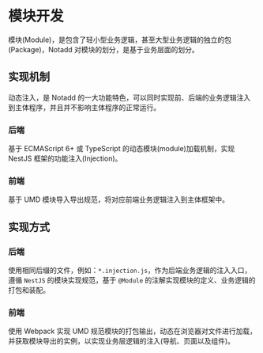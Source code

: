 # 模块开发

模块(Module)，是包含了轻小型业务逻辑，甚至大型业务逻辑的独立的包(Package)，Notadd 对模块的划分，是基于业务层面的划分。

## 实现机制

动态注入，是 Notadd 的一大功能特色，可以同时实现前、后端的业务逻辑注入到主体程序，并且并不影响主体程序的正常运行。

### 后端

基于 ECMAScript 6+ 或 TypeScript 的动态模块(module)加载机制，实现 NestJS 框架的功能注入(Injection)。

### 前端

基于 UMD 模块导入导出规范，将对应前端业务逻辑注入到主体框架中。

## 实现方式

### 后端

使用相同后缀的文件，例如：```*.injection.js```，作为后端业务逻辑的注入入口，遵循 ```NestJS``` 的模块实现规范，基于 ```@Module``` 的注解实现模块的定义、业务逻辑的打包和装配。

### 前端

使用 Webpack 实现 UMD 规范模块的打包输出，动态在浏览器对文件进行加载，并获取模块导出的实例，以实现业务层逻辑的注入(导航、页面以及组件)。
